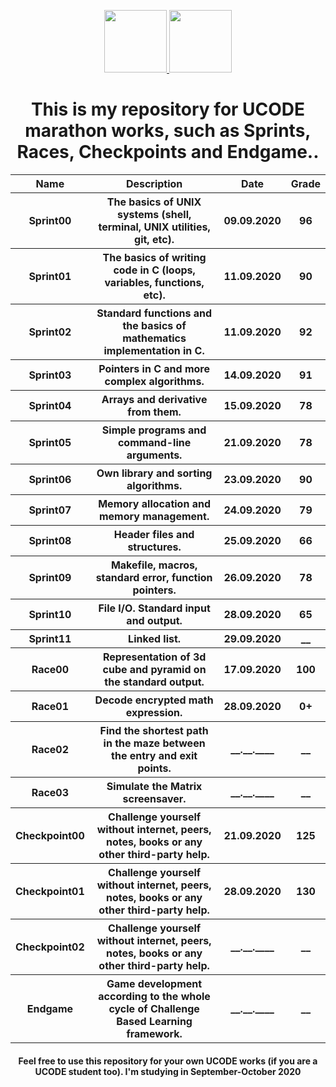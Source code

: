 <p align="center">
    <a href="https://unitfactory.net/en/" target="_blank">
        <img src="https://github.com/slava-pleshkov/unit-factory-ucode/blob/master/.git_images/unit_logo.png?raw=true" height="100px">
    </a>
    <a href="https://ucode.world/en/" target="_blank">
        <img src="https://github.com/slava-pleshkov/unit-factory-ucode/blob/master/.git_images/ucode_logo.png?raw=true" height="100px">
    </a>
    <h1 align="center">This is my repository for UCODE marathon works, such as Sprints, Races, Checkpoints and Endgame..</h1>
</p>

<table>
    <tr>
        <th>Name</th>
        <th>Description</th>
        <th>Date</th>
        <th>Grade</th>
    </tr>
    <tr>
        <th>Sprint00</th>
        <th>The basics of UNIX systems (shell, terminal, UNIX utilities, git, etc).</th>
        <th>09.09.2020</th>
        <th>96</th>
    </tr>
    <tr>
        <th>Sprint01</th>
        <th>The basics of writing code in C (loops, variables, functions, etc).</th>
        <th>11.09.2020</th>
        <th>90</th>
    </tr>
    <tr>
        <th>Sprint02</th>
        <th>Standard functions and the basics of mathematics implementation in C.</th>
        <th>11.09.2020</th>
        <th>92</th>
    </tr>
    <tr>
        <th>Sprint03</th>
        <th>Pointers in C and more complex algorithms.</th>
        <th>14.09.2020</th>
        <th>91</th>
    </tr>
    <tr>
        <th>Sprint04</th>
        <th>Arrays and derivative from them.</th>
        <th>15.09.2020</th>
        <th>78</th>
    </tr>
    <tr>
        <th>Sprint05</th>
        <th>Simple programs and command-line arguments.</th>
        <th>21.09.2020</th>
        <th>78</th>
    </tr>
    <tr>
        <th>Sprint06</th>
        <th>Own library and sorting algorithms.</th>
        <th>23.09.2020</th>
        <th>90</th>
    </tr>
    <tr>
        <th>Sprint07</th>
        <th>Memory allocation and memory management.</th>
        <th>24.09.2020</th>
        <th>79</th>
    </tr>
    <tr>
        <th>Sprint08</th>
        <th>Header files and structures.</th>
        <th>25.09.2020</th>
        <th>66</th>
    </tr>
    <tr>
        <th>Sprint09</th>
        <th>Makefile, macros, standard error, function pointers.</th>
        <th>26.09.2020</th>
        <th>78</th>
    </tr>
    <tr>
        <th>Sprint10</th>
        <th>File I/O. Standard input and output.</th>
        <th>28.09.2020</th>
        <th>65</th>
    </tr>
    <tr>
        <th>Sprint11</th>
        <th>Linked list.</th>
        <th>29.09.2020</th>
        <th>__</th>
    </tr>
    <tr>
        <th>Race00</th>
        <th>Representation of 3d cube and pyramid on the standard output.</th>
        <th>17.09.2020</th>
        <th>100</th>
    </tr>
    <tr>
        <th>Race01</th>
        <th>Decode encrypted math expression.</th>
        <th>28.09.2020</th>
        <th>0+</th>
    </tr>
    <tr>
        <th>Race02</th>
        <th>Find the shortest path in the maze between the entry and exit points.</th>
        <th>__.__.____</th>
        <th>__</th>
    </tr>
    <tr>
        <th>Race03</th>
        <th>Simulate the Matrix screensaver.</th>
        <th>__.__.____</th>
        <th>__</th>
    </tr>
    <tr>
        <th>Checkpoint00</th>
        <th>Challenge yourself without internet, peers, notes, books or any other third-party help.</th>
        <th>21.09.2020</th>
        <th>125</th>
    </tr>
    <tr>
        <th>Checkpoint01</th>
        <th>Challenge yourself without internet, peers, notes, books or any other third-party help.</th>
        <th>28.09.2020</th>
        <th>130</th>
    </tr>
    <tr>
        <th>Checkpoint02</th>
        <th>Challenge yourself without internet, peers, notes, books or any other third-party help.</th>
        <th>__.__.____</th>
        <th>__</th>
    </tr>
    <tr>
        <th>Endgame</th>
        <th>Game development according to the whole cycle of Challenge Based Learning framework.</th>
        <th>__.__.____</th>
        <th>__</th>
    </tr>
</table>
<h4 align="center">Feel free to use this repository for your own UCODE works (if you are a UCODE student too). I'm studying in September-October 2020</h4>
